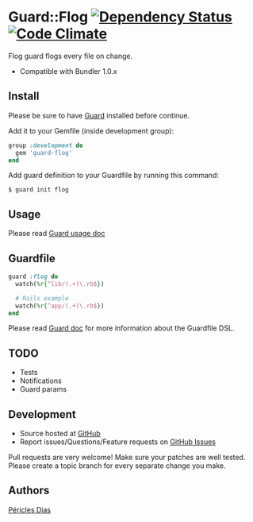 # Guard::Flog [![Dependency Status](https://gemnasium.com/pericles/guard-flog.png)](https://gemnasium.com/pericles/guard-flog) [![Code Climate](https://codeclimate.com/github/pericles/guard-flog.png)](https://codeclimate.com/github/pericles/guard-flog)

Flog guard flogs every file on change.

* Compatible with Bundler 1.0.x

## Install

Please be sure to have [Guard](https://github.com/guard/guard) installed before continue.

Add it to your Gemfile (inside development group):

``` ruby
group :development do
  gem 'guard-flog'
end
```

Add guard definition to your Guardfile by running this command:

```
$ guard init flog
```

## Usage

Please read [Guard usage doc](https://github.com/guard/guard#readme)

## Guardfile

```ruby
guard :flog do
  watch(%r{^lib/(.+)\.rb$})

  # Rails example
  watch(%r{^app/(.+)\.rb$})
end
```

Please read [Guard doc](https://github.com/guard/guard#readme) for more information about the Guardfile DSL.

## TODO

* Tests
* Notifications
* Guard params

## Development

* Source hosted at [GitHub](https://github.com/pericles/guard-flog)
* Report issues/Questions/Feature requests on [GitHub Issues](https://github.com/pericles/guard-flog/issues)

Pull requests are very welcome! Make sure your patches are well tested. Please create a topic branch for every separate change
you make.

## Authors

[Péricles Dias](https://github.com/pericles)
